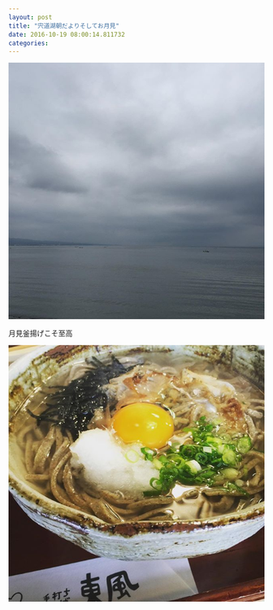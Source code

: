 ```yaml
---
layout: post
title: "宍道湖朝だよりそしてお月見"
date: 2016-10-19 08:00:14.811732
categories: 
---
```


![](/assets/images/201610/14659356_340438439628031_609958275986751488_n.jpg)

月見釜揚げこそ至高

![東風](/assets/images/201610/14677271_1517414894952072_1028771592265531392_n.jpg)


